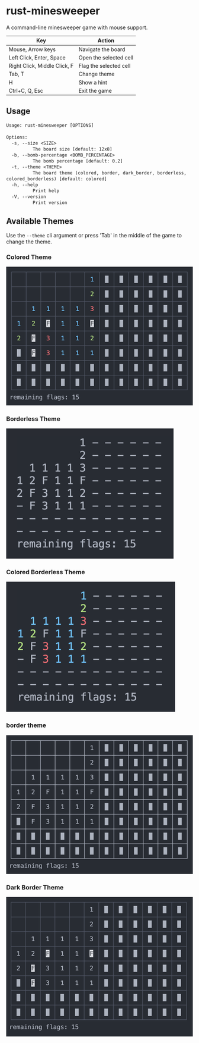 # rust-minesweeper
A command-line minesweeper game with mouse support.

Key                          | Action
---------------------------- | -----------
Mouse, Arrow keys            | Navigate the board
Left Click, Enter, Space     | Open the selected cell
Right Click, Middle Click, F | Flag the selected cell
Tab, T                       | Change theme
H                            | Show a hint
Ctrl+C, Q, Esc               | Exit the game

## Usage
```
Usage: rust-minesweeper [OPTIONS]

Options:
  -s, --size <SIZE>
          The board size [default: 12x8]
  -b, --bomb-percentage <BOMB_PERCENTAGE>
          The bomb percentage [default: 0.2]
  -t, --theme <THEME>
          The board theme (colored, border, dark_border, borderless, colored_borderless) [default: colored]
  -h, --help
          Print help
  -V, --version
          Print version
```

## Available Themes
Use the `--theme` cli argument or press 'Tab' in the middle of the game to change the theme.

### Colored Theme
![colored_theme](./images/colored_theme.png)
### Borderless Theme
![borderless_theme](./images/borderless_theme.png)
### Colored Borderless Theme
![colored_borderless_theme](./images/colored_borderless_theme.png)
### border theme
![border_theme](./images/border_theme.png)
### Dark Border Theme
![dark_border_theme](./images/dark_border_theme.png)

